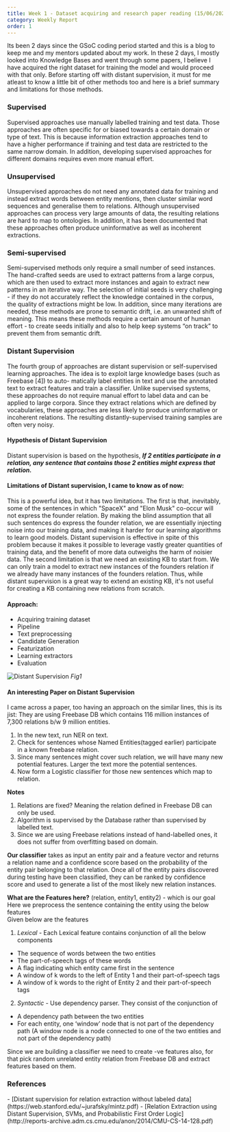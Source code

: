 ```yaml
---
title: Week 1 - Dataset acquiring and research paper reading (15/06/2022)
category: Weekly Report
order: 1
---
```


Its been 2 days since the GSoC coding period started and this is a blog to keep me and my mentors updated about my work. In these 2 days, I mostly looked into Knowledge Bases and went through some papers, I believe I have acquired the right dataset for training the model and would proceed with that only. Before starting off with distant supervision, it must for me atleast to know a little bit of other methods too and here is a brief summary and limitations for those methods.



### Supervised
Supervised approaches use manually labelled training and test data. Those approaches are often specific for or biased towards a certain domain or type of text. This is because information extraction approaches tend to have a higher performance if training and test data are restricted to the same narrow domain. In addition, developing supervised approaches for different domains requires even more manual effort. 

### Unsupervised
Unsupervised approaches do not need any annotated data for training and instead extract words between entity mentions, then cluster similar word sequences and generalise them to relations. Although unsupervised approaches can process very large amounts of data, the resulting relations are hard to map to ontologies. In addition, it has been documented that these approaches often produce uninformative as well as incoherent extractions.

### Semi-supervised 
Semi-supervised methods only require a small number of seed instances. The hand-crafted seeds are used to extract patterns from a large corpus, which are then used to extract more instances and again to extract new patterns in an iterative way. The selection of initial seeds is very challenging - if they do not accurately reflect the knowledge contained in the corpus, the quality of extractions might be low. In addition, since many iterations are needed, these methods are prone to semantic drift, i.e. an unwanted shift of meaning. This means these methods require a certain amount of human effort - to create seeds initially and also to help keep systems “on track” to prevent them from semantic drift. 

### Distant Supervision 
The fourth group of approaches are distant supervision or self-supervised learning approaches. The idea is to exploit large knowledge bases (such as Freebase [4]) to auto- matically label entities in text and use the annotated text to extract features and train a classifier. Unlike supervised systems, these approaches do not require manual effort to label data and can be applied to large corpora. Since they extract relations which are defined by vocabularies, these approaches are less likely to produce uninformative or incoherent relations. The resulting distantly-supervised training samples are often very noisy.

#### Hypothesis of Distant Supervision
Distant supervision is based on the hypothesis, ***If 2 entities participate in a relation, any sentence that contains those 2 entities might express that relation.***

#### Limitations of Distant supervision, I came to know as of now:
This is a powerful idea, but it has two limitations. The first is that, inevitably, some of the sentences in which "SpaceX" and "Elon Musk" co-occur will not express the founder relation.  By making the blind assumption that all such sentences do express the founder relation, we are essentially injecting noise into our training data, and making it harder for our learning algorithms to learn good models. Distant supervision is effective in spite of this problem because it makes it possible to leverage vastly greater quantities of training data, and the benefit of more data outweighs the harm of noisier data.
The second limitation is that we need an existing KB to start from. We can only train a model to extract new instances of the founders relation if we already have many instances of the founders relation. Thus, while distant supervision is a great way to extend an existing KB, it's not useful for creating a KB containing new relations from scratch.

#### Approach:
- Acquiring training dataset
- Pipeline
- Text preprocessing
- Candidate Generation
- Featurization
- Learning extractors
- Evaluation

![Distant Supervision](https://ananyaiitbhilai.github.io/DBpedia_GSoC2022_Neural_Extraction_Framework/images/kb_unlabel.png)
*Fig1*

#### An interesting Paper on Distant Supervision
I came across a paper, too having an approach on the similar lines, this is its jist:
They are using Freebase DB which contains 116 million instances of 7,300 relations b/w 9 million entities.
1. In the new text, run NER on text.
2. Check for sentences whose Named Entities(tagged earlier) participate in a known freebase relation.
3. Since many sentences might cover such relation, we will have many new potential features. Larger the text more the
potential sentences.
4. Now form a Logistic classifier for those new sentences which map to relation.

**Notes**
1. Relations are fixed? Meaning the relation defined in Freebase DB can only be used.
2. Algorithm is supervised by the Database rather than supervised by labelled text.
3. Since we are using Freebase relations instead of hand-labelled ones, it does not suffer from overfitting based on domain.


**Our classifier** takes as input an entity pair and a feature vector and returns a relation name and a confidence score based on the probability of the entity pair belonging to that relation. Once all of the entity pairs discovered during testing have been classified, they can be ranked by confidence score and used to generate a list of the most likely new relation instances.

**What are the Features here?**
(relation, entity1, entity2) - which is our goal <br>
Here we preprocess the sentence containing the entity using the below features <br>
Given below are the features <br>
1. *Lexical* - Each Lexical feature contains conjunction of all the below components
- The sequence of words between the two entities
- The part-of-speech tags of these words
- A flag indicating which entity came first in the sentence
- A window of k words to the left of Entity 1 and their part-of-speech tags
- A window of k words to the right of Entity 2 and their part-of-speech tags


2. *Syntactic* - Use dependency parser. They consist of the conjunction of
- A dependency path between the two entities
- For each entity, one ‘window’ node that is not part of the dependency path (A window node is a node connected to one of the two entities and not part of the dependency path)


Since we are building a classifier we need to create -ve features also, for that pick random unrelated entity relation from Freebase DB and extract features based on them.

### References
<div id="refer-anchor-1"></div>
- [Distant supervision for relation extraction without labeled data](https://web.stanford.edu/~jurafsky/mintz.pdf)
- [Relation Extraction using Distant Supervision, SVMs, and Probabilistic First Order Logic](http://reports-archive.adm.cs.cmu.edu/anon/2014/CMU-CS-14-128.pdf)